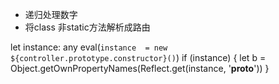 * 递归处理数字
* 将class 非static方法解析成路由

 let instance: any
    eval(`instance  = new ${controller.prototype.constructor}()`)
    if (instance) {
        let b = Object.getOwnPropertyNames(Reflect.get(instance, '__proto__'))
    }